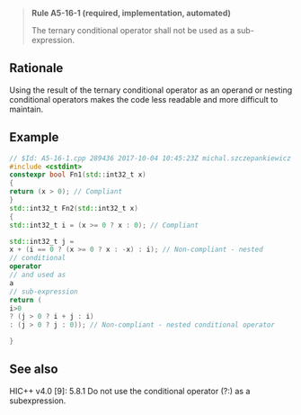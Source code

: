 > **Rule A5-16-1 (required, implementation, automated)**
>
> The ternary conditional operator shall not be used as a sub-expression.

## Rationale

Using the result of the ternary conditional operator as an operand or nesting
conditional operators makes the code less readable and more difficult to maintain.

## Example

```cpp
// $Id: A5-16-1.cpp 289436 2017-10-04 10:45:23Z michal.szczepankiewicz $
#include <cstdint>
constexpr bool Fn1(std::int32_t x)
{
return (x > 0); // Compliant
}
std::int32_t Fn2(std::int32_t x)
{
std::int32_t i = (x >= 0 ? x : 0); // Compliant

std::int32_t j =
x + (i == 0 ? (x >= 0 ? x : -x) : i); // Non-compliant - nested
// conditional
operator
// and used as
a
// sub-expression
return (
i>0
? (j > 0 ? i + j : i)
: (j > 0 ? j : 0)); // Non-compliant - nested conditional operator

}

```

## See also

HIC++ v4.0 [9]: 5.8.1 Do not use the conditional operator (?:) as a subexpression.
